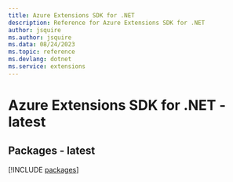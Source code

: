 ```yaml
---
title: Azure Extensions SDK for .NET
description: Reference for Azure Extensions SDK for .NET
author: jsquire
ms.author: jsquire
ms.data: 08/24/2023
ms.topic: reference
ms.devlang: dotnet
ms.service: extensions
---
```

# Azure Extensions SDK for .NET - latest
## Packages - latest
[!INCLUDE [packages](extensions-index.md)]